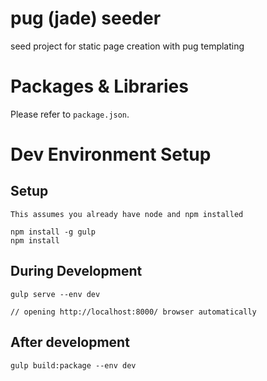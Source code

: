 # pug (jade) seeder

seed project for static page creation with pug templating

# Packages & Libraries
Please refer to `package.json`.

# Dev Environment Setup
## Setup
```
This assumes you already have node and npm installed

npm install -g gulp
npm install
```
## During Development
```
gulp serve --env dev

// opening http://localhost:8000/ browser automatically
```

## After development
```
gulp build:package --env dev
```
